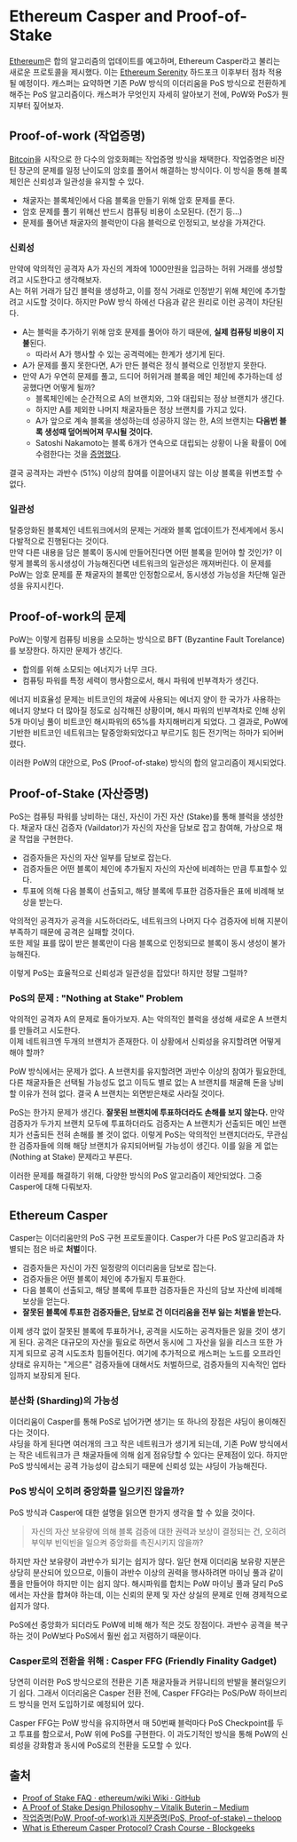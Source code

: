 # Ethereum Casper and Proof-of-Stake

[Ethereum](ethereum.org)은 합의 알고리즘의 업데이트를 예고하며, Ethereum Casper라고 불리는 새로운 프로토콜을 제시했다. 이는 [Ethereum Serenity](https://blog.ethereum.org/2015/12/24/understanding-serenity-part-i-abstraction/) 하드포크 이후부터 점차 적용될 예정이다.
캐스퍼는 요약하면 기존 PoW 방식의 이더리움을 PoS 방식으로 전환하게 해주는 PoS 알고리즘이다. 캐스퍼가 무엇인지 자세히 알아보기 전에, PoW와 PoS가 뭔지부터 짚어보자.

## Proof-of-work (작업증명)
[Bitcoin](bitcoin.org)을 시작으로 한 다수의 암호화폐는 작업증명 방식을 채택한다. 작업증명은 비잔틴 장군의 문제를 일정 난이도의 암호를 풀어서 해결하는 방식이다. 이 방식을 통해 블록체인은 신뢰성과 일관성을 유지할 수 있다.

* 채굴자는 블록체인에서 다음 블록을 만들기 위해 암호 문제를 푼다.
* 암호 문제를 풀기 위해선 반드시 컴퓨팅 비용이 소모된다. (전기 등...)
* 문제를 풀어낸 채굴자의 블럭만이 다음 블럭으로 인정되고, 보상을 가져간다.

### 신뢰성
만약에 악의적인 공격자 A가 자신의 계좌에 1000만원을 입금하는 허위 거래를 생성할려고 시도한다고 생각해보자.  
A는 허위 거래가 담긴 블럭을 생성하고, 이를 정식 거래로 인정받기 위해 체인에 추가할려고 시도할 것이다. 하지만 PoW 방식 하에선 다음과 같은 원리로 이런 공격이 차단된다.

* A는 블럭을 추가하기 위해 암호 문제를 풀어야 하기 때문에, **실제 컴퓨팅 비용이 지불**된다.
	* 따라서 A가 행사할 수 있는 공격력에는 한계가 생기게 된다.
* A가 문제를 풀지 못한다면, A가 만든 블럭은 정식 블럭으로 인정받지 못한다.
* 만약 A가 우연히 문제를 풀고, 드디어 허위거래 블록을 메인 체인에 추가하는데 성공했다면 어떻게 될까?
	* 블록체인에는 순간적으로 A의 브랜치와, 그와 대립되는 정상 브랜치가 생긴다. 
	* 하지만 A를 제외한 나머지 채굴자들은 정상 브랜치를 가지고 있다.
	* A가 앞으로 계속 블록을 생성하는데 성공하지 않는 한, A의 브랜치는 **다음번 블록 생성때 덮어씌어져 무시될 것이다.** 
	* Satoshi Nakamoto는 블록 6개가 연속으로 대립되는 상황이 나올 확률이 0에 수렴한다는 것을 [증명했다](https://bitcoin.org/bitcoin.pdf).

결국 공격자는 과반수 (51%) 이상의 참여를 이끌어내지 않는 이상 블록을 위변조할 수 없다.

### 일관성
탈중앙화된 블록체인 네트워크에서의 문제는 거래와 블록 업데이트가 전세계에서 동시다발적으로 진행된다는 것이다.  
만약 다른 내용을 담은 블록이 동시에 만들어진다면 어떤 블록을 믿어야 할 것인가? 이렇게 블록의 동시생성이 가능해진다면 네트워크의 일관성은 깨져버린다. 이 문제를 PoW는 암호 문제를 푼 채굴자의 블록만 인정함으로서, 동시생성 가능성을 차단해 일관성을 유지시킨다.

## Proof-of-work의 문제
PoW는 이렇게 컴퓨팅 비용을 소모하는 방식으로 BFT (Byzantine Fault Torelance)를 보장한다. 하지만 문제가 생긴다.

* 합의를 위해 소모되는 에너지가 너무 크다. 
* 컴퓨팅 파워를 특정 세력이 행사함으로서, 해시 파워에 빈부격차가 생긴다.

에너지 비효율성 문제는 비트코인의 채굴에 사용되는 에너지 양이 한 국가가 사용하는 에너지 양보다 더 많아질 정도로 심각해진 상황이며, 해시 파워의 빈부격차로 인해 상위 5개 마이닝 풀이 비트코인 해시파워의 65%를 차지해버리게 되었다. 그 결과로, PoW에 기반한 비트코인 네트워크는 탈중앙화되었다고 부르기도 힘든 전기먹는 하마가 되어버렸다.

이러한 PoW의 대안으로, PoS (Proof-of-stake) 방식의 합의 알고리즘이 제시되었다.

## Proof-of-Stake (자산증명)
PoS는 컴퓨팅 파워를 낭비하는 대신, 자신이 가진 자산 (Stake)를 통해 블럭을 생성한다. 채굴자 대신 검증자 (Vaildator)가 자신의 자산을 담보로 잡고 참여해, 가상으로 채굴 작업을 구현한다.

* 검증자들은 자신의 자산 일부를 담보로 잡는다.
* 검증자들은 어떤 블록이 체인에 추가될지 자신의 자산에 비례하는 만큼 투표할수 있다. 
* 투표에 의해 다음 블록이 선출되고, 해당 블록에 투표한 검증자들은 표에 비례해 보상을 받는다.

악의적인 공격자가 공격을 시도하더라도, 네트워크의 나머지 다수 검증자에 비해 지분이 부족하기 때문에 공격은 실패할 것이다.  
또한 제일 표를 많이 받은 블록만이 다음 블록으로 인정되므로 블록이 동시 생성이 불가능해진다. 

이렇게 PoS는 효율적으로 신뢰성과 일관성을 잡았다! 하지만 정말 그럴까?

### PoS의 문제 : "Nothing at Stake" Problem
악의적인 공격자 A의 문제로 돌아가보자. A는 악의적인 블럭을 생성해 새로운 A 브랜치를 만들려고 시도한다.  
이제 네트워크엔 두개의 브랜치가 존재한다. 이 상황에서 신뢰성을 유지할려면 어떻게 해야 할까?

PoW 방식에서는 문제가 없다. A 브랜치를 유지할려면 과반수 이상의 참여가 필요한데, 다른 채굴자들은 선택될 가능성도 없고 이득도 별로 없는 A 브랜치를 채굴해 돈을 낭비할 이유가 전혀 없다. 결국 A 브랜치는 외면받은채로 사라질 것이다. 

PoS는 한가지 문제가 생긴다. **잘못된 브랜치에 투표하더라도 손해를 보지 않는다.** 만약 검증자가 두가지 브랜치 모두에 투표하더라도 검증자는 A 브랜치가 선출되든 메인 브랜치가 선출되든 전혀 손해를 볼 것이 없다. 이렇게 PoS는 악의적인 브랜치더라도, 무관심한 검증자들에 의해 해당 브랜치가 유지되어버릴 가능성이 생긴다. 이를 잃을 게 없는 (Nothing at Stake) 문제라고 부른다.

이러한 문제를 해결하기 위해, 다양한 방식의 PoS 알고리즘이 제안되었다. 그중 Casper에 대해 다뤄보자.

## Ethereum Casper
Casper는 이더리움만의 PoS 구현 프로토콜이다. Casper가 다른 PoS 알고리즘과 차별되는 점은 바로 **처벌**이다.

* 검증자들은 자신이 가진 일정량의 이더리움을 담보로 잡는다.
* 검증자들은 어떤 블록이 체인에 추가될지 투표한다. 
* 다음 블록이 선출되고, 해당 블록에 투표한 검증자들은 자신의 담보 자산에 비례해 보상을 얻는다.
* **잘못된 블록에 투표한 검증자들은, 담보로 건 이더리움을 전부 잃는 처벌을 받는다.**

이제 생각 없이 잘못된 블록에 투표하거나, 공격을 시도하는 공격자들은 잃을 것이 생기게 된다. 공격은 대규모의 자산을 필요로 하면서 동시에 그 자산을 잃을 리스크 또한 가지게 되므로 공격 시도조차 힘들어진다. 여기에 추가적으로 캐스퍼는 노드를 오프라인 상태로 유지하는 "게으른" 검증자들에 대해서도 처벌하므로, 검증자들의 지속적인 업타임까지 보장되게 된다.

### 분산화 (Sharding)의 가능성
이더리움이 Casper를 통해 PoS로 넘어가면 생기는 또 하나의 장점은 샤딩이 용이해진다는 것이다.  
샤딩을 하게 된다면 여러개의 크고 작은 네트워크가 생기게 되는데, 기존 PoW 방식에서는 작은 네트워크가 큰 채굴자들에 의해 쉽게 점유당할 수 있다는 문제점이 있다. 하지만 PoS 방식에서는 공격 가능성이 감소되기 때문에 신뢰성 있는 샤딩이 가능해진다.

### PoS 방식이 오히려 중앙화를 일으키진 않을까?
PoS 방식과 Casper에 대한 설명을 읽으면 한가지 생각을 할 수 있을 것이다. 

> 자신의 자산 보유량에 의해 블록 검증에 대한 권력과 보상이 결정되는 건, 오히려 부익부 빈익빈을 일으켜 중앙화를 촉진시키지 않을까?  

하지만 자산 보유량이 과반수가 되기는 쉽지가 않다. 일단 현재 이더리움 보유량 지분은 상당히 분산되어 있으므로, 이들이 과반수 이상의 권력을 행사하려면 마이닝 풀과 같이 풀을 만들어야 하지만 이는 쉽지 않다. 해시파워를 합치는 PoW 마이닝 풀과 달리 PoS에서는 자산을 합쳐야 하는데, 이는 신뢰의 문제 및 자산 상실의 문제로 인해 경제적으로 쉽지가 않다. 

PoS에선 중앙화가 되더라도 PoW에 비해 해가 적은 것도 장점이다. 과반수 공격을 복구하는 것이 PoW보다 PoS에서  훨씬 쉽고 저렴하기 때문이다.

### Casper로의 전환을 위해 : Casper FFG (Friendly Finality Gadget)
당연히 이러한 PoS 방식으로의 전환은 기존 채굴자들과 커뮤니티의 반발을 불러일으키기 쉽다. 그래서 이더리움은 Casper 전환 전에, Casper FFG라는 PoS/PoW 하이브리드 방식을 먼저 도입하기로 예정되어 있다.

Casper FFG는 PoW 방식을 유지하면서 매 50번째 블럭마다 PoS Checkpoint를 두고 투표를 함으로서, PoW 위에 PoS를 구현한다. 이 과도기적인 방식을 통해 PoW의 신뢰성을 강화함과 동시에 PoS로의 전환을 도모할 수 있다.


## 출처
* [Proof of Stake FAQ · ethereum/wiki Wiki · GitHub](https://github.com/ethereum/wiki/wiki/Proof-of-Stake-FAQ)
* [A Proof of Stake Design Philosophy – Vitalik Buterin – Medium](https://medium.com/@VitalikButerin/a-proof-of-stake-design-philosophy-506585978d51) 
* [작업증명(PoW, Proof-of-work)과 지분증명(PoS, Proof-of-stake) – theloop](https://blog.theloop.co.kr/2017/06/01/%EC%9E%91%EC%97%85%EC%A6%9D%EB%AA%85pow-proof-of-work%EA%B3%BC-%EC%A7%80%EB%B6%84%EC%A6%9D%EB%AA%85pos-proof-of-stake/)
* [What is Ethereum Casper Protocol? Crash Course - Blockgeeks](https://blockgeeks.com/guides/ethereum-casper/)
